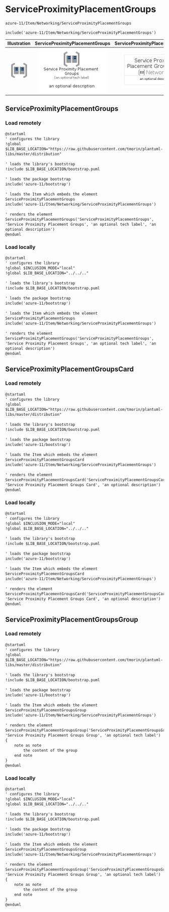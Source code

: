 # ServiceProximityPlacementGroups


```text
azure-11/Item/Networking/ServiceProximityPlacementGroups
```

```text
include('azure-11/Item/Networking/ServiceProximityPlacementGroups')
```



| Illustration | ServiceProximityPlacementGroups | ServiceProximityPlacementGroupsCard | ServiceProximityPlacementGroupsGroup |
| :---: | :---: | :---: | :---: |
| ![illustration for Illustration](../../../azure-11/Item/Networking/ServiceProximityPlacementGroups.png) | ![illustration for ServiceProximityPlacementGroups](../../../azure-11/Item/Networking/ServiceProximityPlacementGroups.Local.png) | ![illustration for ServiceProximityPlacementGroupsCard](../../../azure-11/Item/Networking/ServiceProximityPlacementGroupsCard.Local.png) | ![illustration for ServiceProximityPlacementGroupsGroup](../../../azure-11/Item/Networking/ServiceProximityPlacementGroupsGroup.Local.png) |




## ServiceProximityPlacementGroups

### Load remotely
```plantuml
@startuml
' configures the library
!global $LIB_BASE_LOCATION="https://raw.githubusercontent.com/tmorin/plantuml-libs/master/distribution"

' loads the library's bootstrap
!include $LIB_BASE_LOCATION/bootstrap.puml

' loads the package bootstrap
include('azure-11/bootstrap')

' loads the Item which embeds the element ServiceProximityPlacementGroups
include('azure-11/Item/Networking/ServiceProximityPlacementGroups')

' renders the element
ServiceProximityPlacementGroups('ServiceProximityPlacementGroups', 'Service Proximity Placement Groups', 'an optional tech label', 'an optional description')
@enduml
```

### Load locally
```plantuml
@startuml
' configures the library
!global $INCLUSION_MODE="local"
!global $LIB_BASE_LOCATION="../../.."

' loads the library's bootstrap
!include $LIB_BASE_LOCATION/bootstrap.puml

' loads the package bootstrap
include('azure-11/bootstrap')

' loads the Item which embeds the element ServiceProximityPlacementGroups
include('azure-11/Item/Networking/ServiceProximityPlacementGroups')

' renders the element
ServiceProximityPlacementGroups('ServiceProximityPlacementGroups', 'Service Proximity Placement Groups', 'an optional tech label', 'an optional description')
@enduml
```

## ServiceProximityPlacementGroupsCard

### Load remotely
```plantuml
@startuml
' configures the library
!global $LIB_BASE_LOCATION="https://raw.githubusercontent.com/tmorin/plantuml-libs/master/distribution"

' loads the library's bootstrap
!include $LIB_BASE_LOCATION/bootstrap.puml

' loads the package bootstrap
include('azure-11/bootstrap')

' loads the Item which embeds the element ServiceProximityPlacementGroupsCard
include('azure-11/Item/Networking/ServiceProximityPlacementGroups')

' renders the element
ServiceProximityPlacementGroupsCard('ServiceProximityPlacementGroupsCard', 'Service Proximity Placement Groups Card', 'an optional description')
@enduml
```

### Load locally
```plantuml
@startuml
' configures the library
!global $INCLUSION_MODE="local"
!global $LIB_BASE_LOCATION="../../.."

' loads the library's bootstrap
!include $LIB_BASE_LOCATION/bootstrap.puml

' loads the package bootstrap
include('azure-11/bootstrap')

' loads the Item which embeds the element ServiceProximityPlacementGroupsCard
include('azure-11/Item/Networking/ServiceProximityPlacementGroups')

' renders the element
ServiceProximityPlacementGroupsCard('ServiceProximityPlacementGroupsCard', 'Service Proximity Placement Groups Card', 'an optional description')
@enduml
```

## ServiceProximityPlacementGroupsGroup

### Load remotely
```plantuml
@startuml
' configures the library
!global $LIB_BASE_LOCATION="https://raw.githubusercontent.com/tmorin/plantuml-libs/master/distribution"

' loads the library's bootstrap
!include $LIB_BASE_LOCATION/bootstrap.puml

' loads the package bootstrap
include('azure-11/bootstrap')

' loads the Item which embeds the element ServiceProximityPlacementGroupsGroup
include('azure-11/Item/Networking/ServiceProximityPlacementGroups')

' renders the element
ServiceProximityPlacementGroupsGroup('ServiceProximityPlacementGroupsGroup', 'Service Proximity Placement Groups Group', 'an optional tech label') {
    note as note
        the content of the group
    end note
}
@enduml
```

### Load locally
```plantuml
@startuml
' configures the library
!global $INCLUSION_MODE="local"
!global $LIB_BASE_LOCATION="../../.."

' loads the library's bootstrap
!include $LIB_BASE_LOCATION/bootstrap.puml

' loads the package bootstrap
include('azure-11/bootstrap')

' loads the Item which embeds the element ServiceProximityPlacementGroupsGroup
include('azure-11/Item/Networking/ServiceProximityPlacementGroups')

' renders the element
ServiceProximityPlacementGroupsGroup('ServiceProximityPlacementGroupsGroup', 'Service Proximity Placement Groups Group', 'an optional tech label') {
    note as note
        the content of the group
    end note
}
@enduml
```

